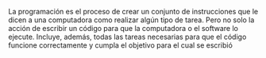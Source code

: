La programación es el proceso de crear un conjunto de instrucciones 
que le dicen a una computadora como realizar algún tipo de tarea. 
Pero no solo la acción de escribir un código para que la computadora 
o el software lo ejecute. Incluye, además, todas las tareas necesarias 
para que el código funcione correctamente y cumpla el objetivo para el 
cual se escribió